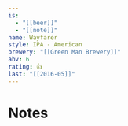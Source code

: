 ```yaml
---
is:
  - "[[beer]]"
  - "[[note]]"
name: Wayfarer
style: IPA - American
brewery: "[[Green Man Brewery]]"
abv: 6
rating: 👍
last: "[[2016-05]]"
---
```

# Notes

